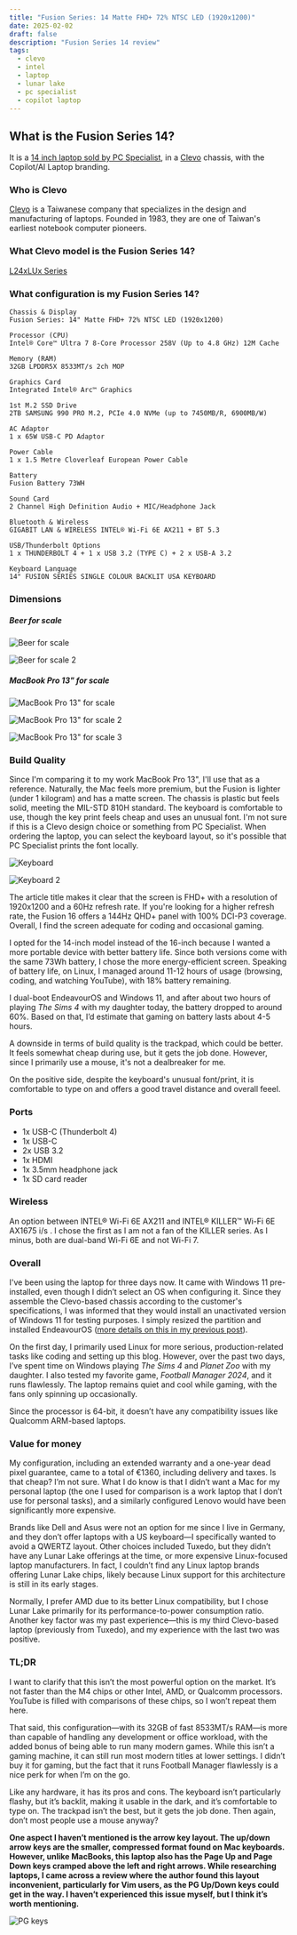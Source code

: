 ```yaml
---
title: "Fusion Series: 14 Matte FHD+ 72% NTSC LED (1920x1200)"
date: 2025-02-02
draft: false
description: "Fusion Series 14 review"
tags:
  - clevo
  - intel
  - laptop
  - lunar lake
  - pc specialist
  - copilot laptop
---
```


## What is the Fusion Series 14?

It is a [14 inch laptop sold by PC Specialist](https://www.pcspecialist.co.uk/notebooks/FusionVI-14/), in a [Clevo](https://www.clevo.com.tw/) chassis, with the Copilot/AI Laptop branding.

### Who is Clevo

[Clevo](https://www.clevo.com.tw/) is a Taiwanese company that specializes in the design and manufacturing of laptops. Founded in 1983, they are one of Taiwan's earliest notebook computer pioneers.

### What Clevo model is the Fusion Series 14?

[L24xLUx Series](https://www.clevo.com.tw/product/product_content/4/100)

### What configuration is my Fusion Series 14?

```specs
Chassis & Display
Fusion Series: 14" Matte FHD+ 72% NTSC LED (1920x1200)

Processor (CPU)
Intel® Core™ Ultra 7 8-Core Processor 258V (Up to 4.8 GHz) 12M Cache

Memory (RAM)
32GB LPDDR5X 8533MT/s 2ch MOP

Graphics Card
Integrated Intel® Arc™ Graphics

1st M.2 SSD Drive
2TB SAMSUNG 990 PRO M.2, PCIe 4.0 NVMe (up to 7450MB/R, 6900MB/W)

AC Adaptor
1 x 65W USB-C PD Adaptor

Power Cable
1 x 1.5 Metre Cloverleaf European Power Cable

Battery
Fusion Battery 73WH

Sound Card
2 Channel High Definition Audio + MIC/Headphone Jack

Bluetooth & Wireless
GIGABIT LAN & WIRELESS INTEL® Wi-Fi 6E AX211 + BT 5.3

USB/Thunderbolt Options
1 x THUNDERBOLT 4 + 1 x USB 3.2 (TYPE C) + 2 x USB-A 3.2

Keyboard Language
14" FUSION SERIES SINGLE COLOUR BACKLIT USA KEYBOARD
```

### Dimensions

##### Beer for scale
![Beer for scale](beer.jpeg)

![Beer for scale 2](beer2.jpeg)

##### MacBook Pro 13" for scale

![MacBook Pro 13" for scale](mac.jpeg)

![MacBook Pro 13" for scale 2](mac2.jpeg)

![MacBook Pro 13" for scale 3](mac3.jpeg)

### Build Quality

Since I'm comparing it to my work MacBook Pro 13", I'll use that as a reference. Naturally, the Mac feels more premium, but the Fusion is lighter (under 1 kilogram) and has a matte screen. The chassis is plastic but feels solid, meeting the MIL-STD 810H standard. The keyboard is comfortable to use, though the key print feels cheap and uses an unusual font. I'm not sure if this is a Clevo design choice or something from PC Specialist. When ordering the laptop, you can select the keyboard layout, so it's possible that PC Specialist prints the font locally.

![Keyboard](keyboard.jpeg)

![Keyboard 2](keyboard2.jpeg)

The article title makes it clear that the screen is FHD+ with a resolution of 1920x1200 and a 60Hz refresh rate. If you're looking for a higher refresh rate, the Fusion 16 offers a 144Hz QHD+ panel with 100% DCI-P3 coverage. Overall, I find the screen adequate for coding and occasional gaming.  

I opted for the 14-inch model instead of the 16-inch because I wanted a more portable device with better battery life. Since both versions come with the same 73Wh battery, I chose the more energy-efficient screen. Speaking of battery life, on Linux, I managed around 11-12 hours of usage (browsing, coding, and watching YouTube), with 18% battery remaining.  

I dual-boot EndeavourOS and Windows 11, and after about two hours of playing *The Sims 4* with my daughter today, the battery dropped to around 60%. Based on that, I’d estimate that gaming on battery lasts about 4-5 hours.

A downside in terms of build quality is the trackpad, which could be better. It feels somewhat cheap during use, but it gets the job done. However, since I primarily use a mouse, it's not a dealbreaker for me.  

On the positive side, despite the keyboard's unusual font/print, it is comfortable to type on and offers a good travel distance and overall feeel.

### Ports

- 1x USB-C (Thunderbolt 4)
- 1x USB-C 
- 2x USB 3.2
- 1x HDMI
- 1x 3.5mm headphone jack
- 1x SD card reader
  
### Wireless

An option between INTEL® Wi-Fi 6E AX211 and INTEL® KILLER™ Wi-Fi 6E AX1675 i/s . I chose the first as I am not a fan of the KILLER series. As I minus, both are dual-band Wi-Fi 6E and not Wi-Fi 7.

### Overall

I've been using the laptop for three days now. It came with Windows 11 pre-installed, even though I didn’t select an OS when configuring it. Since they assemble the Clevo-based chassis according to the customer's specifications, I was informed that they would install an unactivated version of Windows 11 for testing purposes. I simply resized the partition and installed EndeavourOS ([more details on this in my previous post](https://blog.alextldr.com/posts/lunix/)).  

On the first day, I primarily used Linux for more serious, production-related tasks like coding and setting up this blog. However, over the past two days, I’ve spent time on Windows playing *The Sims 4* and *Planet Zoo* with my daughter. I also tested my favorite game, *Football Manager 2024*, and it runs flawlessly. The laptop remains quiet and cool while gaming, with the fans only spinning up occasionally.  

Since the processor is 64-bit, it doesn’t have any compatibility issues like Qualcomm ARM-based laptops.

### Value for money

My configuration, including an extended warranty and a one-year dead pixel guarantee, came to a total of €1360, including delivery and taxes. Is that cheap? I’m not sure. What I do know is that I didn’t want a Mac for my personal laptop (the one I used for comparison is a work laptop that I don’t use for personal tasks), and a similarly configured Lenovo would have been significantly more expensive.  

Brands like Dell and Asus were not an option for me since I live in Germany, and they don’t offer laptops with a US keyboard—I specifically wanted to avoid a QWERTZ layout. Other choices included Tuxedo, but they didn’t have any Lunar Lake offerings at the time, or more expensive Linux-focused laptop manufacturers. In fact, I couldn’t find any Linux laptop brands offering Lunar Lake chips, likely because Linux support for this architecture is still in its early stages.  

Normally, I prefer AMD due to its better Linux compatibility, but I chose Lunar Lake primarily for its performance-to-power consumption ratio. Another key factor was my past experience—this is my third Clevo-based laptop (previously from Tuxedo), and my experience with the last two was positive.

### TL;DR

I want to clarify that this isn’t the most powerful option on the market. It’s not faster than the M4 chips or other Intel, AMD, or Qualcomm processors. YouTube is filled with comparisons of these chips, so I won’t repeat them here.

That said, this configuration—with its 32GB of fast 8533MT/s RAM—is more than capable of handling any development or office workload, with the added bonus of being able to run many modern games. While this isn’t a gaming machine, it can still run most modern titles at lower settings. I didn’t buy it for gaming, but the fact that it runs Football Manager flawlessly is a nice perk for when I’m on the go.

Like any hardware, it has its pros and cons. The keyboard isn’t particularly flashy, but it’s backlit, making it usable in the dark, and it’s comfortable to type on. The trackpad isn’t the best, but it gets the job done. Then again, don’t most people use a mouse anyway?

**One aspect I haven’t mentioned is the arrow key layout. The up/down arrow keys are the smaller, compressed format found on Mac keyboards. However, unlike MacBooks, this laptop also has the Page Up and Page Down keys cramped above the left and right arrows. While researching laptops, I came across a review where the author found this layout inconvenient, particularly for Vim users, as the PG Up/Down keys could get in the way. I haven’t experienced this issue myself, but I think it’s worth mentioning.**

![PG keys](overall.jpeg)